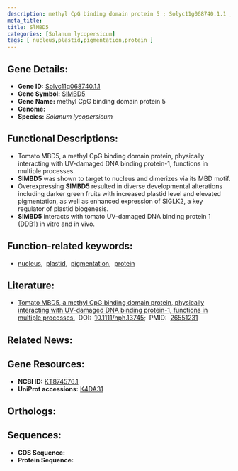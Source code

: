 ```yaml
---
description: methyl CpG binding domain protein 5 ; Solyc11g068740.1.1 ; Solanum lycopersicum
meta_title:
title: SlMBD5
categories: [Solanum lycopersicum]
tags: [ nucleus,plastid,pigmentation,protein ]
---
```


## Gene Details:
- **Gene ID:** [Solyc11g068740.1.1]()
- **Gene Symbol:** <u>SlMBD5</u>
- **Gene Name:** methyl CpG binding domain protein 5
- **Genome:** []()
- **Species:** *Solanum lycopersicum*

## Functional Descriptions:
   - Tomato MBD5, a methyl CpG binding domain protein, physically interacting with UV-damaged DNA binding protein-1, functions in multiple processes.
   - **SlMBD5** was shown to target to nucleus and dimerizes via its MBD motif.
   - Overexpressing **SlMBD5** resulted in diverse developmental alterations including darker green fruits with increased plastid level and elevated pigmentation, as well as enhanced expression of SlGLK2, a key regulator of plastid biogenesis.
   - **SlMBD5** interacts with tomato UV-damaged DNA binding protein 1 (DDB1) in vitro and in vivo.

## Function-related keywords:
   - [nucleus](/tags/nucleus/),&nbsp;&nbsp;[plastid](/tags/plastid/),&nbsp;&nbsp;[pigmentation](/tags/pigmentation/),&nbsp;&nbsp;[protein](/tags/protein/)

## Literature:
   - [Tomato MBD5, a methyl CpG binding domain protein, physically interacting with UV-damaged DNA binding protein-1, functions in multiple processes.](https://doi.org/10.1111/nph.13745)&nbsp;&nbsp;DOI:&nbsp;&nbsp;[10.1111/nph.13745](https://doi.org/10.1111/nph.13745);&nbsp;&nbsp;PMID:&nbsp;&nbsp;[26551231](https://pubmed.ncbi.nlm.nih.gov/26551231/)

## Related News:

## Gene Resources:
- **NCBI ID:**  [KT874576.1](https://www.ncbi.nlm.nih.gov/gene/?term=KT874576.1)
- **UniProt accessions:**  [K4DA31](https://www.uniprot.org/uniprotkb/K4DA31/entry)

## Orthologs:

## Sequences:
- **CDS Sequence:**
- **Protein Sequence:**
